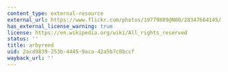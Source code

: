 ```yaml
---
content_type: external-resource
external_url: https://www.flickr.com/photos/19779889@N00/28347664145/
has_external_license_warning: true
license: https://en.wikipedia.org/wiki/All_rights_reserved
status: ''
title: arbyreed
uid: 2acd9839-253b-4445-9aca-42a5b7c0bccf
wayback_url: ''
---
```

